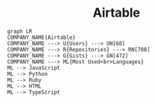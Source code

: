 <h1 align="center">Airtable</h1>

```mermaid
graph LR
COMPANY_NAME{Airtable}
COMPANY_NAME ---> U{Users} ---> UN[60]
COMPANY_NAME ---> R{Repositories} ---> RN[708]
COMPANY_NAME ---> G{Gists} ---> GN[472]
COMPANY_NAME ---> ML{Most Used<br>Languages}
ML --> JavaScript
ML --> Python
ML --> Ruby
ML --> HTML
ML --> TypeScript
```
